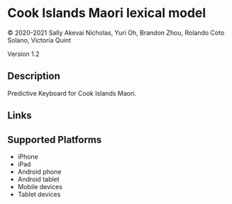 Cook Islands Maori lexical model
===================

© 2020-2021 Sally Akevai Nicholas, Yuri Oh, Brandon Zhou, Rolando Coto Solano, Victoria Quint

Version 1.2

Description
-----------

Predictive Keyboard for Cook Islands Maori.

Links
-----

Supported Platforms
-------------------
 * iPhone
 * iPad
 * Android phone
 * Android tablet
 * Mobile devices
 * Tablet devices


